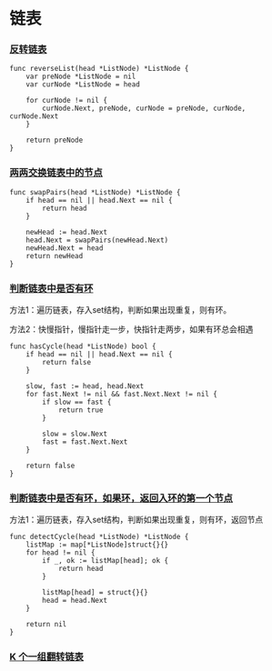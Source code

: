 # 链表

### [反转链表](https://leetcode-cn.com/problems/reverse-linked-list/)

```golang
func reverseList(head *ListNode) *ListNode {
    var preNode *ListNode = nil
    var curNode *ListNode = head

    for curNode != nil {
        curNode.Next, preNode, curNode = preNode, curNode, curNode.Next
    }

    return preNode
}
```

### [两两交换链表中的节点](https://leetcode-cn.com/problems/swap-nodes-in-pairs)

```golang
func swapPairs(head *ListNode) *ListNode {
    if head == nil || head.Next == nil {
        return head
    }

    newHead := head.Next
    head.Next = swapPairs(newHead.Next)
    newHead.Next = head
    return newHead
}
```

### [判断链表中是否有环](https://leetcode-cn.com/problems/linked-list-cycle)

方法1：遍历链表，存入set结构，判断如果出现重复，则有环。

方法2：快慢指针，慢指针走一步，快指针走两步，如果有环总会相遇

```golang
func hasCycle(head *ListNode) bool {
    if head == nil || head.Next == nil {
        return false
    }

    slow, fast := head, head.Next
    for fast.Next != nil && fast.Next.Next != nil {
        if slow == fast {
            return true
        }

        slow = slow.Next
        fast = fast.Next.Next
    } 

    return false
}
```

### [判断链表中是否有环，如果环，返回入环的第一个节点](https://leetcode-cn.com/problems/linked-list-cycle-ii)

方法1：遍历链表，存入set结构，判断如果出现重复，则有环，返回节点

```golang
func detectCycle(head *ListNode) *ListNode {
    listMap := map[*ListNode]struct{}{}
    for head != nil {
        if _, ok := listMap[head]; ok {
            return head
        }

        listMap[head] = struct{}{}
        head = head.Next
    }

    return nil
}
```

### [K 个一组翻转链表](https://leetcode-cn.com/problems/reverse-nodes-in-k-group/)